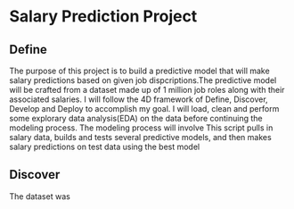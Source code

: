 # Salary Prediction Project 

## Define
The purpose of this project is to build a predictive model that will make salary predictions based on given job dispcriptions.The predictive model will be crafted from a dataset made up of 1 million job roles along with their associated salaries. I will follow the 4D framework of Define, Discover, Develop and Deploy to accomplish my goal. I will load, clean and perform some explorary data analysis(EDA) on the data before continuing the modeling process. The modeling process will involve This script pulls in salary data, builds and tests several predictive models, and then makes salary predictions on test data using the best model


## Discover
The dataset was 
